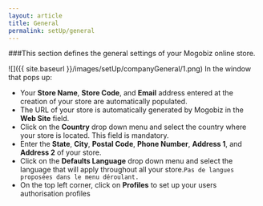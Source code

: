 ```yaml
---
layout: article
title: General
permalink: setUp/general
---
```

###This section defines the general settings of your Mogobiz online store.

![]({{ site.baseurl }}/images/setUp/companyGeneral/1.png)
In the window that pops up:

* Your **Store Name**, **Store Code**, and **Email** address entered at the creation of your store are automatically populated.
* The URL of your store is automatically generated by Mogobiz in the **Web Site** field.
* Click on the **Country** drop down menu and select the country where your store is located. This field is mandatory. 
* Enter the **State**, **City**, **Postal Code**, **Phone Number**, **Address 1**, and **Address 2** of your store. 
* Click on the **Defaults Language** drop down menu and select the language that will apply throughout all your store.` Pas de langues proposées dans le menu déroulant. `
* On the top left corner, click on **Profiles** to set up your users authorisation profiles